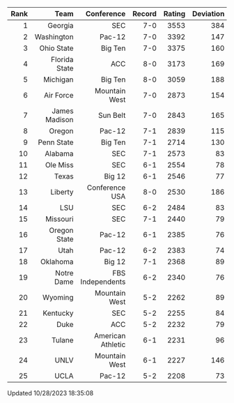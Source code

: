 | Rank  | Team                 | Conference           | Record   | Rating | Deviation |
| ---:  | ---:                 | ---:                 | ---:     | ---:   | ---:      |
| 1     | Georgia              | SEC                  | 7-0      | 3553   | 384       |
| 2     | Washington           | Pac-12               | 7-0      | 3392   | 147       |
| 3     | Ohio State           | Big Ten              | 7-0      | 3375   | 160       |
| 4     | Florida State        | ACC                  | 8-0      | 3173   | 169       |
| 5     | Michigan             | Big Ten              | 8-0      | 3059   | 188       |
| 6     | Air Force            | Mountain West        | 7-0      | 2873   | 154       |
| 7     | James Madison        | Sun Belt             | 7-0      | 2843   | 165       |
| 8     | Oregon               | Pac-12               | 7-1      | 2839   | 115       |
| 9     | Penn State           | Big Ten              | 7-1      | 2714   | 130       |
| 10    | Alabama              | SEC                  | 7-1      | 2573   | 83        |
| 11    | Ole Miss             | SEC                  | 6-1      | 2554   | 78        |
| 12    | Texas                | Big 12               | 6-1      | 2546   | 77        |
| 13    | Liberty              | Conference USA       | 8-0      | 2530   | 186       |
| 14    | LSU                  | SEC                  | 6-2      | 2484   | 83        |
| 15    | Missouri             | SEC                  | 7-1      | 2440   | 79        |
| 16    | Oregon State         | Pac-12               | 6-1      | 2385   | 76        |
| 17    | Utah                 | Pac-12               | 6-2      | 2383   | 74        |
| 18    | Oklahoma             | Big 12               | 7-1      | 2368   | 89        |
| 19    | Notre Dame           | FBS Independents     | 6-2      | 2340   | 76        |
| 20    | Wyoming              | Mountain West        | 5-2      | 2262   | 89        |
| 21    | Kentucky             | SEC                  | 5-2      | 2255   | 84        |
| 22    | Duke                 | ACC                  | 5-2      | 2232   | 79        |
| 23    | Tulane               | American Athletic    | 6-1      | 2231   | 96        |
| 24    | UNLV                 | Mountain West        | 6-1      | 2227   | 146       |
| 25    | UCLA                 | Pac-12               | 5-2      | 2208   | 73        |

Updated 10/28/2023 18:35:08
